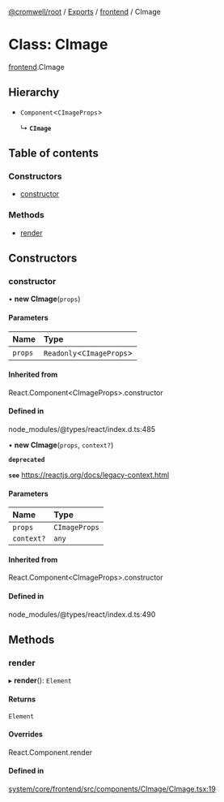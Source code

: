 [@cromwell/root](../README.md) / [Exports](../modules.md) / [frontend](../modules/frontend.md) / CImage

# Class: CImage

[frontend](../modules/frontend.md).CImage

## Hierarchy

- `Component`<`CImageProps`\>

  ↳ **`CImage`**

## Table of contents

### Constructors

- [constructor](frontend.CImage.md#constructor)

### Methods

- [render](frontend.CImage.md#render)

## Constructors

### constructor

• **new CImage**(`props`)

#### Parameters

| Name | Type |
| :------ | :------ |
| `props` | `Readonly`<`CImageProps`\> |

#### Inherited from

React.Component<CImageProps\>.constructor

#### Defined in

node_modules/@types/react/index.d.ts:485

• **new CImage**(`props`, `context?`)

**`deprecated`**

**`see`** https://reactjs.org/docs/legacy-context.html

#### Parameters

| Name | Type |
| :------ | :------ |
| `props` | `CImageProps` |
| `context?` | `any` |

#### Inherited from

React.Component<CImageProps\>.constructor

#### Defined in

node_modules/@types/react/index.d.ts:490

## Methods

### render

▸ **render**(): `Element`

#### Returns

`Element`

#### Overrides

React.Component.render

#### Defined in

[system/core/frontend/src/components/CImage/CImage.tsx:19](https://github.com/CromwellCMS/Cromwell/blob/master/system/core/frontend/src/components/CImage/CImage.tsx#L19)
